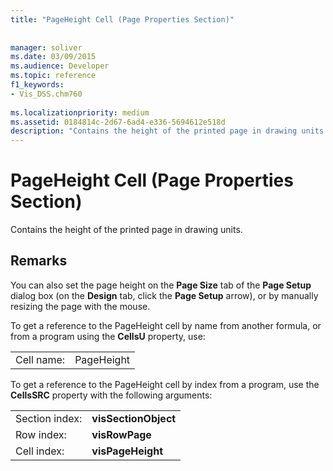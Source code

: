 ```yaml
---
title: "PageHeight Cell (Page Properties Section)"
 
 
manager: soliver
ms.date: 03/09/2015
ms.audience: Developer
ms.topic: reference
f1_keywords:
- Vis_DSS.chm760
 
ms.localizationpriority: medium
ms.assetid: 0184814c-2d67-6ad4-e336-5694612e518d
description: "Contains the height of the printed page in drawing units."
---
```


# PageHeight Cell (Page Properties Section)

Contains the height of the printed page in drawing units.
  
## Remarks

You can also set the page height on the **Page Size** tab of the **Page Setup** dialog box (on the **Design** tab, click the **Page Setup** arrow), or by manually resizing the page with the mouse. 
  
To get a reference to the PageHeight cell by name from another formula, or from a program using the **CellsU** property, use: 
  
|||
|:-----|:-----|
|Cell name:  <br/> |PageHeight  <br/> |
   
To get a reference to the PageHeight cell by index from a program, use the **CellsSRC** property with the following arguments: 
  
|||
|:-----|:-----|
|Section index:  <br/> |**visSectionObject** <br/> |
|Row index:  <br/> |**visRowPage** <br/> |
|Cell index:  <br/> |**visPageHeight** <br/> |
   

